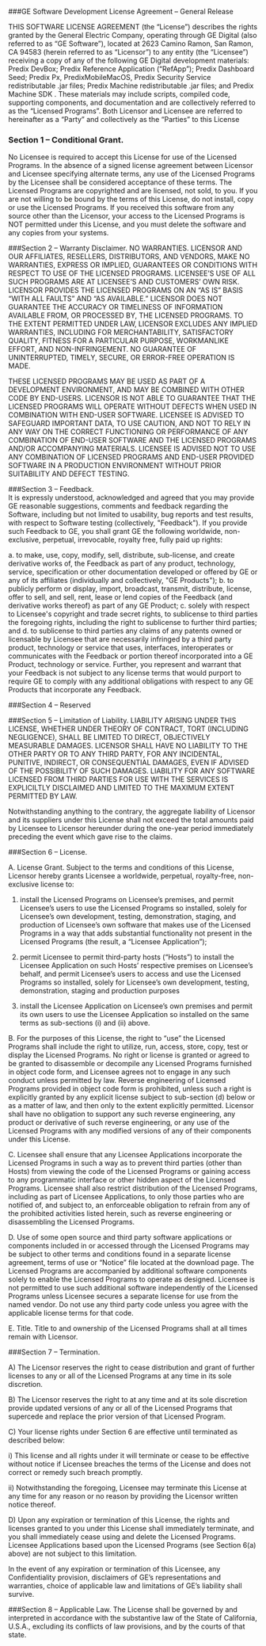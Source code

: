 ###GE Software Development License Agreement – General Release

THIS SOFTWARE LICENSE AGREEMENT (the “License”) describes the rights granted by the General Electric Company, operating through GE Digital (also referred to as “GE Software”), located at 2623 Camino Ramon, San Ramon, CA 94583 (herein referred to as “Licensor”) to any entity (the “Licensee”) receiving a copy of any of the following GE Digital development materials: Predix DevBox; Predix Reference Application (“RefApp”); Predix Dashboard Seed; Predix Px, PredixMobileMacOS, Predix Security Service redistributable .jar files; Predix Machine redistributable .jar files; and Predix Machine SDK .  These materials may include scripts, compiled code, supporting components, and documentation and are collectively referred to as the “Licensed Programs”.  Both Licensor and Licensee are referred to hereinafter as a “Party” and collectively as the “Parties” to this License

### Section 1 – Conditional Grant. 
No Licensee is required to accept this License for use of the Licensed Programs. In the absence of a signed license agreement between Licensor and Licensee specifying alternate terms, any use of the Licensed Programs by the Licensee shall be considered acceptance of these terms.  The Licensed Programs are copyrighted and are licensed, not sold, to you.  If you are not willing to be bound by the terms of this License, do not install, copy or use the Licensed Programs.  If you received this software from any source other than the Licensor, your access to the Licensed Programs is NOT permitted under this License, and you must delete the software and any copies from your systems.

###Section 2 – Warranty Disclaimer. 
NO WARRANTIES. LICENSOR AND OUR AFFILIATES, RESELLERS, DISTRIBUTORS, AND VENDORS, MAKE NO WARRANTIES, EXPRESS OR IMPLIED, GUARANTEES OR CONDITIONS WITH RESPECT TO USE OF THE LICENSED PROGRAMS.  LICENSEE’S USE OF ALL SUCH PROGRAMS ARE AT LICENSEE’S AND CUSTOMERS’ OWN RISK. LICENSOR PROVIDES THE LICENSED PROGRAMS ON AN “AS IS” BASIS “WITH ALL FAULTS” AND “AS AVAILABLE.” LICENSOR DOES NOT GUARANTEE THE ACCURACY OR TIMELINESS OF INFORMATION AVAILABLE FROM, OR PROCESSED BY, THE LICENSED PROGRAMS. TO THE EXTENT PERMITTED UNDER LAW, LICENSOR EXCLUDES ANY IMPLIED WARRANTIES, INCLUDING FOR MERCHANTABILITY, SATISFACTORY QUALITY, FITNESS FOR A PARTICULAR PURPOSE, WORKMANLIKE EFFORT, AND NON-INFRINGEMENT.  NO GUARANTEE OF UNINTERRUPTED, TIMELY, SECURE, OR ERROR-FREE OPERATION IS MADE. 

THESE LICENSED PROGRAMS MAY BE USED AS PART OF A DEVELOPMENT ENVIRONMENT, AND MAY BE COMBINED WITH OTHER CODE BY END-USERS.  LICENSOR IS NOT ABLE TO GUARANTEE THAT THE LICENSED PROGRAMS WILL OPERATE WITHOUT DEFECTS WHEN USED IN COMBINATION WITH END-USER SOFTWARE.  LICENSEE IS ADVISED TO SAFEGUARD IMPORTANT DATA, TO USE CAUTION, AND NOT TO RELY IN ANY WAY ON THE CORRECT FUNCTIONING OR PERFORMANCE OF ANY COMBINATION OF END-USER SOFTWARE AND THE LICENSED PROGRAMS AND/OR ACCOMPANYING MATERIALS.  LICENSEE IS ADVISED NOT TO USE ANY COMBINATION OF LICENSED PROGRAMS AND END-USER PROVIDED SOFTWARE IN A PRODUCTION ENVIRONMENT WITHOUT PRIOR SUITABILITY AND DEFECT TESTING. 

###Section 3 – Feedback.  
It is expressly understood, acknowledged and agreed that you may provide GE reasonable suggestions, comments and feedback regarding the Software, including but not limited to usability, bug reports and test results, with respect to Software testing (collectively, "Feedback"). If you provide such Feedback to GE, you shall grant GE the following worldwide, non-exclusive, perpetual, irrevocable, royalty free, fully paid up rights: 

  a. to make, use, copy, modify, sell, distribute, sub-license, and create derivative works of, the Feedback as part of any product, technology, service, specification or other documentation developed or offered by GE or any of its affiliates (individually and collectively, "GE Products");
  b. to publicly perform or display, import, broadcast, transmit, distribute, license, offer to sell, and sell, rent, lease or lend copies of the Feedback (and derivative works thereof) as part of any GE Product;
  c. solely with respect to Licensee's copyright and trade secret rights, to sublicense to third parties the foregoing rights, including the right to sublicense to further third parties; and 
  d. to sublicense to third parties any claims of any patents owned or licensable by Licensee that are necessarily infringed by a third party product, technology or service that uses, interfaces, interoperates or communicates with the Feedback or portion thereof incorporated into a GE Product, technology or service. Further, you represent and warrant that your Feedback is not subject to any license terms that would purport to require GE to comply with any additional obligations with respect to any GE Products that incorporate any Feedback.

###Section 4 – Reserved 

###Section 5 – Limitation of Liability. 
LIABILITY ARISING UNDER THIS LICENSE, WHETHER UNDER THEORY OF CONTRACT, TORT (INCLUDING NEGLIGENCE), SHALL BE LIMITED TO DIRECT, OBJECTIVELY MEASURABLE DAMAGES. LICENSOR SHALL HAVE NO LIABILITY TO THE OTHER PARTY OR TO ANY THIRD PARTY, FOR ANY INCIDENTAL, PUNITIVE, INDIRECT, OR CONSEQUENTIAL DAMAGES, EVEN IF ADVISED OF THE POSSIBILITY OF SUCH DAMAGES. LIABILITY FOR ANY SOFTWARE LICENSED FROM THIRD PARTIES FOR USE WITH THE SERVICES IS EXPLICILTLY DISCLAIMED AND LIMITED TO THE MAXIMUM EXTENT PERMITTED BY LAW. 

Notwithstanding anything to the contrary, the aggregate liability of Licensor and its suppliers under this License shall not exceed the total amounts paid by Licensee to Licensor hereunder during the one-year period immediately preceding the event which gave rise to the claims. 

###Section 6 – License.

A. License Grant. Subject to the terms and conditions of this License, Licensor hereby grants Licensee a worldwide, perpetual, royalty-free, non-exclusive license to: 

   1. install the Licensed Programs on Licensee’s premises, and permit Licensee’s users to use the Licensed Programs so installed, solely for Licensee’s own development, testing, demonstration, staging, and production of Licensee’s own software that makes use of the Licensed Programs in a way that adds substantial functionality not present in the Licensed Programs (the result, a “Licensee Application”); 

   2. permit Licensee to permit third-party hosts (“Hosts”) to install the Licensee Application on such Hosts’ respective premises on Licensee’s behalf, and permit Licensee’s users to access and use the Licensed Programs so installed, solely for Licensee’s own development, testing, demonstration, staging and production purposes

   3. install the Licensee Application on Licensee’s own premises and permit its own users to use the Licensee Application so installed on the same terms as sub-sections (i) and (ii) above. 

B. For the purposes of this License, the right to “use” the Licensed Programs shall include the right to utilize, run, access, store, copy, test or display the Licensed Programs. No right or license is granted or agreed to be granted to disassemble or decompile any Licensed Programs furnished in object code form, and Licensee agrees not to engage in any such conduct unless permitted by law. Reverse engineering of Licensed Programs provided in object code form is prohibited, unless such a right is explicitly granted by any explicit license subject to sub-section (d) below or as a matter of law, and then only to the extent explicitly permitted.  Licensor shall have no obligation to support any such reverse engineering, any product or derivative of such reverse engineering, or any use of the Licensed Programs with any modified versions of any of their components under this License. 

C. Licensee shall ensure that any Licensee Applications incorporate the Licensed Programs in such a way as to prevent third parties (other than Hosts) from viewing the code of the Licensed Programs or gaining access to any programmatic interface or other hidden aspect of the Licensed Programs.  Licensee shall also restrict distribution of the Licensed Programs, including as part of Licensee Applications, to only those parties who are notified of, and subject to, an enforceable obligation to refrain from any of the prohibited activities listed herein, such as reverse engineering or disassembling the Licensed Programs. 


D. Use of some open source and third party software applications or components included in or accessed through the Licensed Programs may be subject to other terms and conditions found in a separate license agreement, terms of use or “Notice” file located at the download page. The Licensed Programs are accompanied by additional software components solely to enable the Licensed Programs to operate as designed. Licensee is not permitted to use such additional software independently of the Licensed Programs unless Licensee secures a separate license for use from the named vendor.  Do not use any third party code unless you agree with the applicable license terms for that code.

E. Title. Title to and ownership of the Licensed Programs shall at all times remain with Licensor.

###Section 7 – Termination. 

A)	The Licensor reserves the right to cease distribution and grant of further licenses to any or all of the Licensed Programs at any time in its sole discretion.

B)	The Licensor reserves the right to at any time and at its sole discretion provide updated versions of any or all of the Licensed Programs that supercede and replace the prior version of that Licensed Program.

C)	Your license rights under Section 6 are effective until terminated as described below:

i)	This license and all rights under it will terminate or cease to be effective without notice if Licensee breaches the terms of the License and does not correct or remedy such breach promptly.

ii)	Notwithstanding the foregoing, Licensee may terminate this License at any time for any reason or no reason by providing the Licensor written notice thereof.  

D)	Upon any expiration or termination of this License, the rights and licenses granted to you under this License shall immediately terminate, and you shall immediately cease using and delete the Licensed Programs.  Licensee Applications based upon the Licensed Programs (see Section 6(a) above) are not subject to this limitation.  

In the event of any expiration or termination of this Licensee, any Confidentiality provision, disclaimers of GE’s representations and warranties, choice of applicable law and limitations of GE’s liability shall survive.

###Section 8 – Applicable Law. 
The License shall be governed by and interpreted in accordance with the substantive law of the State of California, U.S.A., excluding its conflicts of law provisions, and by the courts of that state. 

